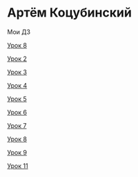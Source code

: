 # Артём Коцубинский
Мои ДЗ

[Урок 8](http://artkots.github.io/module_3_(lesson_8)/src/ "Работа с графикой для разработчика")

[Урок 2](https://github.com/artkots/artkots.github.io/tree/master/module_1_(lesson_2) "Работа с графикой для разработчика")

[Урок 3](https://github.com/artkots/artkots.github.io/tree/master/module_1_(lesson_3) "Настройка рабочего пространства")

[Урок 4](https://github.com/artkots/artkots.github.io/tree/master/module_2_(lesson_4) "Знакомство с основами HTML")

[Урок 5](https://github.com/artkots/artkots.github.io/tree/master/module_2_(lesson_5) "Знакомство с основами CSS")

[Урок 6](https://github.com/artkots/artkots.github.io/tree/master/module_2_(lesson_6) "Позиционирование в CSS")

[Урок 7](https://github.com/artkots/artkots.github.io/tree/master/module_3_(lesson_7) "Верстка первого макета")

[Урок 8](https://github.com/artkots/artkots.github.io/tree/master/module_3_(lesson_8) "Ускорение верстки в разы")

[Урок 9](https://github.com/artkots/artkots.github.io/tree/master/module_3_(lesson_9) "Верстка при помощи bootstrap")

[Урок 11](https://github.com/artkots/artkots.github.io/tree/master/module_4_(lesson_11) "Сниппеты")

